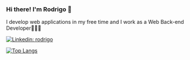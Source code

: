 ### Hi there! I'm Rodrigo 👋
I develop web applications in my free time and I work as a Web Back-end Developer👨🏻‍💻

[![Linkedin: rodrigo](https://img.shields.io/badge/-LinkedIn-blue?style=flat-square&logo=Linkedin&logoColor=white&link=www.linkedin.com/in/rodrigo-juda-conceicao)](www.linkedin.com/in/rodrigo-juda-conceicao)

<!--
**judalabs/judalabs** is a ✨ _special_ ✨ repository because its `README.md` (this file) appears on your GitHub profile.

Here are some ideas to get you started:

- 🔭 I’m currently working on ...
- 🌱 I’m currently learning ...
- 👯 I’m looking to collaborate on ...
- 🤔 I’m looking for help with ...
- 💬 Ask me about ...
- 📫 How to reach me: ...
- 😄 Pronouns: ...
- ⚡ Fun fact: ...
-->
<!--[![Top lang stats](https://github-readme-stats.vercel.app/api?username=judalabs)](https://github.com/judalabs)-->
[![Top Langs](https://github-readme-stats-git-masterrstaa-rickstaa.vercel.app/api/top-langs/?username=judalabs&layout=compact)](https://github.com/judalabs/)

